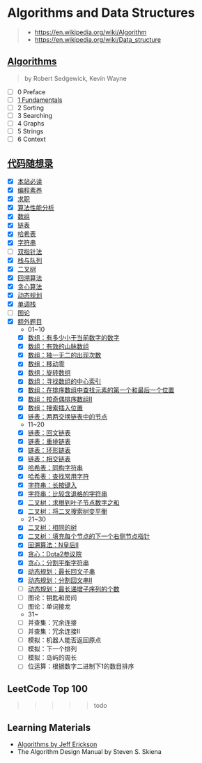 # Algorithms and Data Structures

> - <https://en.wikipedia.org/wiki/Algorithm>
> - <https://en.wikipedia.org/wiki/Data_structure>

## [Algorithms](https://www.goodreads.com/book/show/10803540-algorithms)

> by Robert Sedgewick, Kevin Wayne

- [ ] 0 Preface
- [ ] [1 Fundamentals](fundamentals)
- [ ] 2 Sorting
- [ ] 3 Searching
- [ ] 4 Graphs
- [ ] 5 Strings
- [ ] 6 Context

## [代码随想录](https://github.com/youngyangyang04/leetcode-master)

- [x] [本站必读](https://programmercarl.com/)
- [x] [编程素养](https://programmercarl.com/%E5%89%8D%E5%BA%8F/%E4%BB%A3%E7%A0%81%E9%A3%8E%E6%A0%BC.html)
- [x] [求职](https://programmercarl.com/%E5%89%8D%E5%BA%8F/%E7%A8%8B%E5%BA%8F%E5%91%98%E7%AE%80%E5%8E%86.html)
- [x] [算法性能分析](fundamentals/analysis_of_algorithms.md)
- [x] [数组](./array.md)
- [x] [链表](./linked_list.md)
- [x] [哈希表](./hash_table.md)
- [x] [字符串](./string.md)
- [ ] [双指针法](./two_pointers.md)
- [x] [栈与队列](./stack_queue.md)
- [x] [二叉树](./tree.md)
- [x] [回溯算法](./backtracking.md)
- [x] [贪心算法](./greedy.md)
- [x] [动态规划](./dynamic_programming.md)
- [x] [单调栈](./monotone_stack.md)
- [ ] [图论](./graph.md)
- [x] [额外题目](https://programmercarl.com/other/ewaishuoming.html)
  - 01~10
  - [x] [数组：有多少小于当前数字的数字](https://programmercarl.com/1365.%E6%9C%89%E5%A4%9A%E5%B0%91%E5%B0%8F%E4%BA%8E%E5%BD%93%E5%89%8D%E6%95%B0%E5%AD%97%E7%9A%84%E6%95%B0%E5%AD%97.html)
  - [x] [数组：有效的山脉数组](https://programmercarl.com/0941.%E6%9C%89%E6%95%88%E7%9A%84%E5%B1%B1%E8%84%89%E6%95%B0%E7%BB%84.html)
  - [x] [数组：独一无二的出现次数](https://programmercarl.com/1207.%E7%8B%AC%E4%B8%80%E6%97%A0%E4%BA%8C%E7%9A%84%E5%87%BA%E7%8E%B0%E6%AC%A1%E6%95%B0.html)
  - [x] [数组：移动零](https://programmercarl.com/0283.%E7%A7%BB%E5%8A%A8%E9%9B%B6.html)
  - [x] [数组：旋转数组](https://programmercarl.com/0189.%E6%97%8B%E8%BD%AC%E6%95%B0%E7%BB%84.html)
  - [x] [数组：寻找数组的中心索引](https://programmercarl.com/0724.%E5%AF%BB%E6%89%BE%E6%95%B0%E7%BB%84%E7%9A%84%E4%B8%AD%E5%BF%83%E7%B4%A2%E5%BC%95.html)
  - [x] [数组：在排序数组中查找元素的第一个和最后一个位置](https://programmercarl.com/0034.%E5%9C%A8%E6%8E%92%E5%BA%8F%E6%95%B0%E7%BB%84%E4%B8%AD%E6%9F%A5%E6%89%BE%E5%85%83%E7%B4%A0%E7%9A%84%E7%AC%AC%E4%B8%80%E4%B8%AA%E5%92%8C%E6%9C%80%E5%90%8E%E4%B8%80%E4%B8%AA%E4%BD%8D%E7%BD%AE.html)
  - [x] [数组：按奇偶排序数组II](https://programmercarl.com/0922.%E6%8C%89%E5%A5%87%E5%81%B6%E6%8E%92%E5%BA%8F%E6%95%B0%E7%BB%84II.html)
  - [x] [数组：搜索插入位置](https://programmercarl.com/0035.%E6%90%9C%E7%B4%A2%E6%8F%92%E5%85%A5%E4%BD%8D%E7%BD%AE.html)
  - [x] [链表：两两交换链表中的节点](https://programmercarl.com/0024.%E4%B8%A4%E4%B8%A4%E4%BA%A4%E6%8D%A2%E9%93%BE%E8%A1%A8%E4%B8%AD%E7%9A%84%E8%8A%82%E7%82%B9.html)
  - 11~20
  - [x] [链表：回文链表](https://programmercarl.com/0234.%E5%9B%9E%E6%96%87%E9%93%BE%E8%A1%A8.html)
  - [x] [链表：重排链表](https://programmercarl.com/0143.%E9%87%8D%E6%8E%92%E9%93%BE%E8%A1%A8.html)
  - [x] [链表：环形链表](https://programmercarl.com/0141.%E7%8E%AF%E5%BD%A2%E9%93%BE%E8%A1%A8.html)
  - [x] [链表：相交链表](https://programmercarl.com/0160.%E7%9B%B8%E4%BA%A4%E9%93%BE%E8%A1%A8.html)
  - [x] [哈希表：同构字符串](https://programmercarl.com/0205.%E5%90%8C%E6%9E%84%E5%AD%97%E7%AC%A6%E4%B8%B2.html)
  - [x] [哈希表：查找常用字符](https://programmercarl.com/1002.%E6%9F%A5%E6%89%BE%E5%B8%B8%E7%94%A8%E5%AD%97%E7%AC%A6.html)
  - [x] [字符串：长按键入](https://programmercarl.com/0925.%E9%95%BF%E6%8C%89%E9%94%AE%E5%85%A5.html)
  - [x] [字符串：比较含退格的字符串](https://programmercarl.com/0844.%E6%AF%94%E8%BE%83%E5%90%AB%E9%80%80%E6%A0%BC%E7%9A%84%E5%AD%97%E7%AC%A6%E4%B8%B2.html)
  - [x] [二叉树：求根到叶子节点数字之和](https://programmercarl.com/0129.%E6%B1%82%E6%A0%B9%E5%88%B0%E5%8F%B6%E5%AD%90%E8%8A%82%E7%82%B9%E6%95%B0%E5%AD%97%E4%B9%8B%E5%92%8C.html)
  - [x] [二叉树：将二叉搜索树变平衡](https://programmercarl.com/1382.%E5%B0%86%E4%BA%8C%E5%8F%89%E6%90%9C%E7%B4%A2%E6%A0%91%E5%8F%98%E5%B9%B3%E8%A1%A1.html)
  - 21~30
  - [x] [二叉树：相同的树](https://programmercarl.com/0100.%E7%9B%B8%E5%90%8C%E7%9A%84%E6%A0%91.html)
  - [x] [二叉树：填充每个节点的下一个右侧节点指针](https://programmercarl.com/0116.%E5%A1%AB%E5%85%85%E6%AF%8F%E4%B8%AA%E8%8A%82%E7%82%B9%E7%9A%84%E4%B8%8B%E4%B8%80%E4%B8%AA%E5%8F%B3%E4%BE%A7%E8%8A%82%E7%82%B9%E6%8C%87%E9%92%88.html)
  - [x] [回溯算法：N皇后II](https://programmercarl.com/0052.N%E7%9A%87%E5%90%8EII.html)
  - [x] [贪心：Dota2参议院](https://programmercarl.com/0649.Dota2%E5%8F%82%E8%AE%AE%E9%99%A2.html)
  - [x] [贪心：分割平衡字符串](https://programmercarl.com/1221.%E5%88%86%E5%89%B2%E5%B9%B3%E8%A1%A1%E5%AD%97%E7%AC%A6%E4%B8%B2.html)
  - [x] [动态规划：最长回文子串](https://programmercarl.com/0005.%E6%9C%80%E9%95%BF%E5%9B%9E%E6%96%87%E5%AD%90%E4%B8%B2.html)
  - [x] [动态规划：分割回文串II](https://programmercarl.com/0132.%E5%88%86%E5%89%B2%E5%9B%9E%E6%96%87%E4%B8%B2II.html)
  - [ ] [动态规划：最长递增子序列的个数](https://programmercarl.com/0673.%E6%9C%80%E9%95%BF%E9%80%92%E5%A2%9E%E5%AD%90%E5%BA%8F%E5%88%97%E7%9A%84%E4%B8%AA%E6%95%B0.html)
  - [ ] 图论：钥匙和房间
  - [ ] 图论：单词接龙
  - 31~
  - [ ] 并查集：冗余连接
  - [ ] 并查集：冗余连接II
  - [ ] 模拟：机器人能否返回原点
  - [ ] 模拟：下一个排列
  - [ ] 模拟：岛屿的周长
  - [ ] 位运算：根据数字二进制下1的数目排序

## LeetCode Top 100

>>>>> todo

## Learning Materials

- [Algorithms by Jeff Erickson](http://jeffe.cs.illinois.edu/teaching/algorithms/)
- The Algorithm Design Manual by Steven S. Skiena
